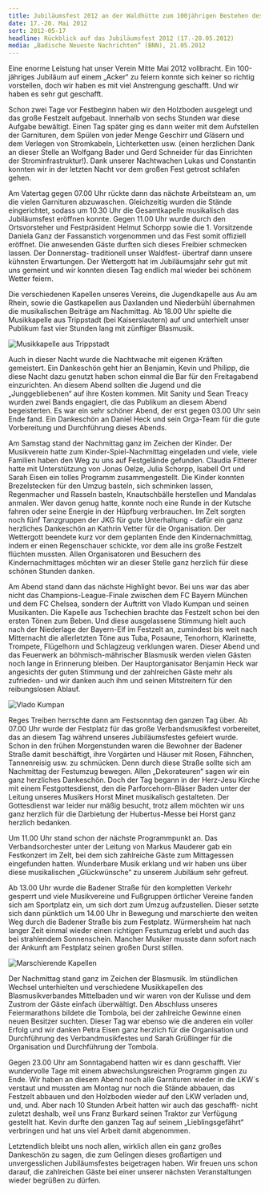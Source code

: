 ```yaml
---
title: Jubiläumsfest 2012 an der Waldhütte zum 100jährigen Bestehen des Musikvereins 
date: 17.-20. Mai 2012
sort: 2012-05-17
headline: Rückblick auf das Jubiläumsfest 2012 (17.-20.05.2012)
media: „Badische Neueste Nachrichten“ (BNN), 21.05.2012
---
```


Eine enorme Leistung hat unser Verein Mitte Mai 2012 vollbracht. Ein 100-jähriges Jubiläum auf einem „Acker“ zu feiern konnte sich keiner so richtig vorstellen, doch wir haben es mit viel Anstrengung geschafft. Und wir haben es sehr gut geschafft.

Schon zwei Tage vor Festbeginn haben wir den Holzboden ausgelegt und das große Festzelt aufgebaut. Innerhalb von sechs Stunden war diese Aufgabe bewältigt. Einen Tag später ging es dann weiter mit dem Aufstellen der Garnituren, dem Spülen von jeder Menge Geschirr und Gläsern und dem Verlegen von Stromkabeln, Lichterketten usw. (einen herzlichen Dank an dieser Stelle an Wolfgang Bader und Gerd Schneider für das Einrichten der Strominfrastruktur!). Dank unserer Nachtwachen Lukas und Constantin konnten wir in der letzten Nacht vor dem großen Fest getrost schlafen gehen.

Am Vatertag gegen 07.00 Uhr rückte dann das nächste Arbeitsteam an, um die vielen Garnituren abzuwaschen. Gleichzeitig wurden die Stände eingerichtet, sodass um 10.30 Uhr die Gesamtkapelle musikalisch das Jubiläumsfest eröffnen konnte. Gegen 11.00 Uhr wurde durch den Ortsvorsteher und Festpräsident Helmut Schorpp sowie die 1. Vorsitzende Daniela Ganz der Fassanstich vorgenommen und das Fest somit offiziell eröffnet. Die anwesenden Gäste durften sich dieses Freibier schmecken lassen. Der Donnerstag- traditionell unser Waldfest- übertraf dann unsere kühnsten Erwartungen. Der Wettergott hat im Jubiläumsjahr sehr gut mit uns gemeint und wir konnten diesen Tag endlich mal wieder bei schönem Wetter feiern.

Die verschiedenen Kapellen unseres Vereins, die Jugendkapelle aus Au am Rhein, sowie die Gastkapellen aus Daxlanden und Niederbühl übernahmen die musikalischen Beiträge am Nachmittag. Ab 18.00 Uhr spielte die Musikkapelle aus Trippstadt (bei Kaiserslautern) auf und unterhielt unser Publikum fast vier Stunden lang mit zünftiger Blasmusik. 

![Musikkapelle aus Trippstadt](/images/rueckblick/jubilaeumsfest12_donnerstag.jpg)

Auch in dieser Nacht wurde die Nachtwache mit eigenen Kräften gemeistert. Ein Dankeschön geht hier an Benjamin, Kevin und Philipp, die diese Nacht dazu genutzt haben schon einmal die Bar für den Freitagabend einzurichten. An diesem Abend sollten die Jugend und die „Junggebliebenen“ auf ihre Kosten kommen. Mit Sanity und Sean Treacy wurden zwei Bands engagiert, die das Publikum an diesem Abend begeisterten. Es war ein sehr schöner Abend, der erst gegen 03.00 Uhr sein Ende fand. Ein Dankeschön an Daniel Heck und sein Orga-Team für die gute Vorbereitung und Durchführung dieses Abends.

Am Samstag stand der Nachmittag ganz im Zeichen der Kinder. Der Musikverein hatte zum Kinder-Spiel-Nachmittag eingeladen und viele, viele Familien haben den Weg zu uns auf Festgelände gefunden. Claudia Fitterer hatte mit Unterstützung von Jonas Oelze, Julia Schorpp, Isabell Ort und Sarah Eisen ein tolles Programm zusammengestellt. Die Kinder konnten Brezelstecken für den Umzug basteln, sich schminken lassen, Regenmacher und Rasseln basteln, Knautschbälle herstellen und Mandalas anmalen. Wer davon genug hatte, konnte noch eine Runde in der Kutsche fahren oder seine Energie in der Hüpfburg verbrauchen. Im Zelt sorgten noch fünf Tanzgruppen der JKG für gute Unterhaltung - dafür ein ganz herzliches Dankeschön an Kathrin Vetter für die Organisation. Der Wettergott beendete kurz vor dem geplanten Ende den Kindernachmittag, indem er einen Regenschauer schickte, vor dem alle ins große Festzelt flüchten mussten. Allen Organisatoren und Besuchern des Kindernachmittages möchten wir an dieser Stelle ganz herzlich für diese schönen Stunden danken.

Am Abend stand dann das nächste Highlight bevor. Bei uns war das aber nicht das Champions-League-Finale zwischen dem FC Bayern München und dem FC Chelsea, sondern der Auftritt von Vlado Kumpan und seinen Musikanten. Die Kapelle aus Tschechien brachte das Festzelt schon bei den ersten Tönen zum Beben. Und diese ausgelassene Stimmung hielt auch nach der Niederlage der Bayern-Elf im Festzelt an, zumindest bis weit nach Mitternacht die allerletzten Töne aus Tuba, Posaune, Tenorhorn, Klarinette, Trompete, Flügelhorn und Schlagzeug verklungen waren. Dieser Abend und das Feuerwerk an böhmisch-mährischer Blasmusik werden vielen Gästen noch lange in Erinnerung bleiben. Der Hauptorganisator Benjamin Heck war angesichts der guten Stimmung und der zahlreichen Gäste mehr als zufrieden- und wir danken auch ihm und seinen Mitstreitern für den reibungslosen Ablauf.

![Vlado Kumpan](/images/rueckblick/jubilaeumsfest12_samstag.jpg)

Reges Treiben herrschte dann am Festsonntag den ganzen Tag über. Ab 07.00 Uhr wurde der Festplatz für das große Verbandsmusikfest vorbereitet, das an diesem Tag während unseres Jubiläumsfestes gefeiert wurde. Schon in den frühen Morgenstunden waren die Bewohner der Badener Straße damit beschäftigt, ihre Vorgärten und Häuser mit Rosen, Fähnchen, Tannenreisig usw. zu schmücken. Denn durch diese Straße sollte sich am Nachmittag der Festumzug bewegen. Allen „Dekorateuren“ sagen wir ein ganz herzliches Dankeschön. Doch der Tag begann in der Herz-Jesu Kirche mit einem Festgottesdienst, den die Parforcehorn-Bläser Baden unter der Leitung unseres Musikers Horst Minet musikalisch gestalteten. Der Gottesdienst war leider nur mäßig besucht, trotz allem möchten wir uns ganz herzlich für die Darbietung der Hubertus-Messe bei Horst ganz herzlich bedanken.

Um 11.00 Uhr stand schon der nächste Programmpunkt an. Das Verbandsorchester unter der Leitung von Markus Mauderer gab ein Festkonzert im Zelt, bei dem sich zahlreiche Gäste zum Mittagessen eingefunden hatten. Wunderbare Musik erklang und wir haben uns über diese musikalischen „Glückwünsche“ zu unserem Jubiläum sehr gefreut.

Ab 13.00 Uhr wurde die Badener Straße für den kompletten Verkehr gesperrt und viele Musikvereine und Fußgruppen örtlicher Vereine fanden sich am Sportplatz ein, um sich dort zum Umzug aufzustellen. Dieser setzte sich dann pünktlich um 14.00 Uhr in Bewegung und marschierte den weiten Weg durch die Badener Straße bis zum Festplatz. Würmersheim hat nach langer Zeit einmal wieder einen richtigen Festumzug erlebt und auch das bei strahlendem Sonnenschein. Mancher Musiker musste dann sofort nach der Ankunft am Festplatz seinen großen Durst stillen.

![Marschierende Kapellen](/images/rueckblick/jubilaeumsfest12_sonntag.jpg)

Der Nachmittag stand ganz im Zeichen der Blasmusik. Im stündlichen Wechsel unterhielten und verschiedene Musikkapellen des Blasmusikverbandes Mittelbaden und wir waren von der Kulisse und dem Zustrom der Gäste einfach überwältigt. Den Abschluss unseres Feiermarathons bildete die Tombola, bei der zahlreiche Gewinne einen neuen Besitzer suchten. Dieser Tag war ebenso wie die anderen ein voller Erfolg und wir danken Petra Eisen ganz herzlich für die Organisation und Durchführung des Verbandmusikfestes und Sarah Grüßinger für die Organisation und Durchführung der Tombola.

Gegen 23.00 Uhr am Sonntagabend hatten wir es dann geschafft. Vier wundervolle Tage mit einem abwechslungsreichen Programm gingen zu Ende. Wir haben an diesem Abend noch alle Garnituren wieder in die LKW`s verstaut und mussten am Montag nur noch die Stände abbauen, das Festzelt abbauen und den Holzboden wieder auf den LKW verladen und, und, und. Aber nach 10 Stunden Arbeit hatten wir auch das geschafft- nicht zuletzt deshalb, weil uns Franz Burkard seinen Traktor zur Verfügung gestellt hat. Kevin durfte den ganzen Tag auf seinem „Lieblingsgefährt“ verbringen und hat uns viel Arbeit damit abgenommen.

Letztendlich bleibt uns noch allen, wirklich allen ein ganz großes Dankeschön zu sagen, die zum Gelingen dieses großartigen und unvergesslichen Jubiläumsfestes beigetragen haben. Wir freuen uns schon darauf, die zahlreichen Gäste bei einer unserer nächsten Veranstaltungen wieder begrüßen zu dürfen.
 
